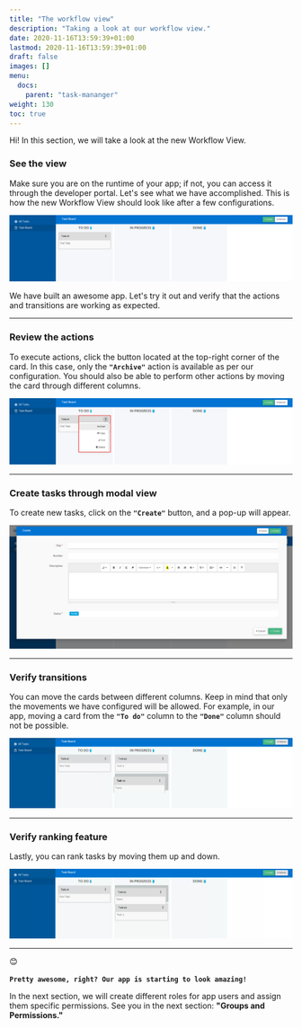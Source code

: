 ```yaml
---
title: "The workflow view"
description: "Taking a look at our workflow view."
date: 2020-11-16T13:59:39+01:00
lastmod: 2020-11-16T13:59:39+01:00
draft: false
images: []
menu:
  docs:
    parent: "task-mananger"
weight: 130
toc: true
---
```


Hi! In this section, we will take a look at the new Workflow View. 

### See the view

Make sure you are on the runtime of your app; if not, you can access it through the developer portal. Let's see what we have accomplished. This is how the new Workflow View should look like after a few configurations.

![Screenshot of the Workflow View](/images/vendor/task-mananger/wf-view/wv.png)

We have built an awesome app. Let's try it out and verify that the actions and transitions are working as expected.

---

### Review the actions

To execute actions, click the button located at the top-right corner of the card. In this case, only the **``"Archive"``** action is available as per our configuration. You should also be able to perform other actions by moving the card through different columns.

![Review actions](/images/vendor/task-mananger/wf-view/wvv.png)

---

### Create tasks through modal view

To create new tasks, click on the **`"Create"`** button, and a pop-up will appear.

![Create through modal](/images/vendor/task-mananger/wf-view/wvvv.png)

---

### Verify transitions

You can move the cards between different columns. Keep in mind that only the movements we have configured will be allowed. For example, in our app, moving a card from the **`"To do"`** column to the **`"Done"`** column should not be possible.

![Transitions](/images/vendor/task-mananger/wf-view/wvvvv.png)

---

### Verify ranking feature

Lastly, you can rank tasks by moving them up and down.

![Ranking records](/images/vendor/task-mananger/wf-view/wvvvvv.png)

---

😊

**`Pretty awesome, right? Our app is starting to look amazing! `**

In the next section, we will create different roles for app users and assign them specific permissions. See you in the next section: **"Groups and Permissions."**
